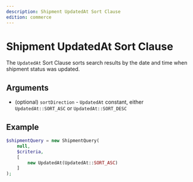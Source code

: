 ```yaml
---
description: Shipment UpdatedAt Sort Clause
edition: commerce
---
```


# Shipment UpdatedAt Sort Clause

The `UpdatedAt` Sort Clause sorts search results by the date and time when shipment status was updated.

## Arguments

- (optional) `sortDirection` - `UpdatedAt` constant, either `UpdatedAt::SORT_ASC` or `UpdatedAt::SORT_DESC`

## Example

``` php
$shipmentQuery = new ShipmentQuery(
    null,
    $criteria,
    [
        new UpdatedAt(UpdatedAt::SORT_ASC)
    ]
);
```
